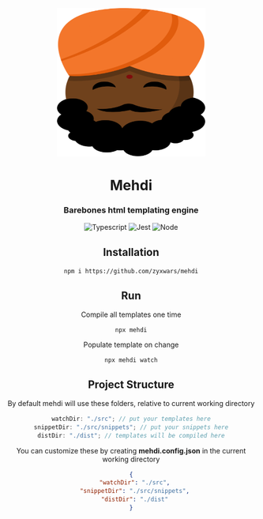 <div align='center'>
 <img src="assets/logo.svg" width=300 height=300/>

# Mehdi

### Barebones html templating engine

![Typescript](https://img.shields.io/badge/TypeScript-007ACC?style=for-the-badge&logo=typescript&logoColor=white)
![Jest](https://img.shields.io/badge/Jest-C21325?style=for-the-badge&logo=jest&logoColor=white)
![Node](https://img.shields.io/badge/Node.js-339933?style=for-the-badge&logo=nodedotjs&logoColor=white)

## Installation

```
npm i https://github.com/zyxwars/mehdi
```

## Run

Compile all templates one time

```
npx mehdi
```

Populate template on change

```
npx mehdi watch
```

## Project Structure

By default mehdi will use these folders, relative to current working directory

```javascript
watchDir: "./src"; // put your templates here
snippetDir: "./src/snippets"; // put your snippets here
distDir: "./dist"; // templates will be compiled here
```

You can customize these by creating <strong>mehdi.config.json</strong> in the current working directory

```json
{
  "watchDir": "./src",
  "snippetDir": "./src/snippets",
  "distDir": "./dist"
}
```

</div>
